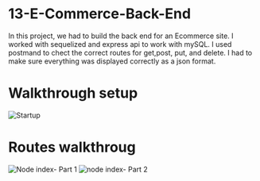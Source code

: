 # 13-E-Commerce-Back-End

In this project, we had to build the back end for an Ecommerce site. I worked with sequelized and express api to work with mySQL. I used postmand to chect the correct routes for get,post, put, and delete. I had to make sure everything was displayed correctly as a json format.

# Walkthrough setup 

![Startup](https://user-images.githubusercontent.com/85507148/130040809-d4469bc6-b117-4f71-97f7-a50f0dc24e30.gif)

# Routes walkthroug

![Node index- Part 1](https://user-images.githubusercontent.com/85507148/130040844-f8c5ee1c-bea2-4624-8222-cf7de9a0f04f.gif)
![node index- Part 2](https://user-images.githubusercontent.com/85507148/130040855-057ea4c1-fa3d-4b1d-888f-0a2d93ba0ac8.gif)


